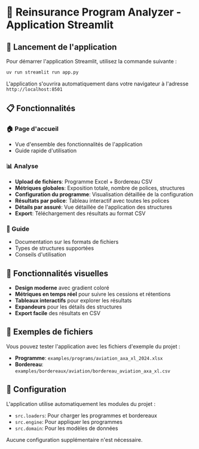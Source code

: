 # 🏢 Reinsurance Program Analyzer - Application Streamlit

## 🚀 Lancement de l'application

Pour démarrer l'application Streamlit, utilisez la commande suivante :

```bash
uv run streamlit run app.py
```

L'application s'ouvrira automatiquement dans votre navigateur à l'adresse `http://localhost:8501`

## 📋 Fonctionnalités

### 🏠 Page d'accueil
- Vue d'ensemble des fonctionnalités de l'application
- Guide rapide d'utilisation

### 📊 Analyse
- **Upload de fichiers**: Programme Excel + Bordereau CSV
- **Métriques globales**: Exposition totale, nombre de polices, structures
- **Configuration du programme**: Visualisation détaillée de la configuration
- **Résultats par police**: Tableau interactif avec toutes les polices
- **Détails par assuré**: Vue détaillée de l'application des structures
- **Export**: Téléchargement des résultats au format CSV

### 📖 Guide
- Documentation sur les formats de fichiers
- Types de structures supportées
- Conseils d'utilisation

## 🎨 Fonctionnalités visuelles

- **Design moderne** avec gradient coloré
- **Métriques en temps réel** pour suivre les cessions et rétentions
- **Tableaux interactifs** pour explorer les résultats
- **Expandeurs** pour les détails des structures
- **Export facile** des résultats en CSV

## 📂 Exemples de fichiers

Vous pouvez tester l'application avec les fichiers d'exemple du projet :

- **Programme**: `examples/programs/aviation_axa_xl_2024.xlsx`
- **Bordereau**: `examples/bordereaux/aviation/bordereau_aviation_axa_xl.csv`

## 🔧 Configuration

L'application utilise automatiquement les modules du projet :
- `src.loaders`: Pour charger les programmes et bordereaux
- `src.engine`: Pour appliquer les programmes
- `src.domain`: Pour les modèles de données

Aucune configuration supplémentaire n'est nécessaire.

